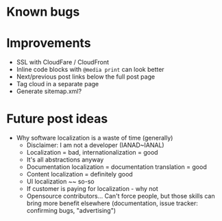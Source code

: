# Known bugs


# Improvements

- SSL with CloudFare / CloudFront
- Inline code blocks with `@media print` can look better
- Next/previous post links below the full post page
- Tag cloud in a separate page
- Generate sitemap.xml?


# Future post ideas
- Why software localization is a waste of time (generally)
    - Disclaimer: I am not a developer (IANAD~IANAL)
    - Localization = bad, internationalization = good
    - It's all abstractions anyway
    - Documentation localization = documentation translation = good
    - Content localization = definitely good
    - UI localization ~~ so-so
    - If customer is paying for localization - why not
    - Opensource contributors... Can't force people, but those skills can
      bring more benefit elsewhere (documentation, issue tracker: confirming
      bugs, "advertising")
